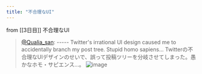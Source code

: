 ```yaml
---
title: "不合理なUI"
---
```


from [[3日目]]
不合理なUI
> [@Qualia_san](https://twitter.com/Qualia_san/status/1586613954591092736?s=20&t=TvCsOVOftY7qRFBY4WYeng): -----
> Twitter's irrational UI design caused me to accidentally branch my post tree. Stupid homo sapiens...
> Twitterの不合理なUIデザインのせいで、誤って投稿ツリーを分岐させてしまった。愚かなホモ・サピエンス...。
> ![image](https://pbs.twimg.com/media/FgTI1EfUoAE_SI-.png)

